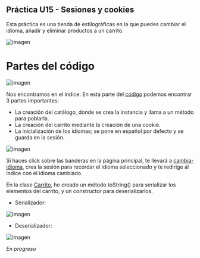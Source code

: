 ## Práctica U15 - Sesiones y cookies
Esta práctica es una tienda de estilográficas en la que puedes cambiar el idioma, añadir y eliminar productos a un carrito.

![imagen](https://github.com/rocigonf/TiendaDeEstilograficas/assets/116120484/43a91f46-c75f-49ca-8c2c-e3b8e70f39c1)

# Partes del código
![imagen](https://github.com/rocigonf/TiendaDeEstilograficas/assets/116120484/aacb6487-c87d-41d7-abac-b1393cd603f4)

Nos encontramos en el índice. En esta parte del [código](web/index.jsp#L31) podemos encontrar 3 partes importantes:
- La creación del catálogo, donde se crea la instancia y llama a un método para poblarla.
- La creación del carrito mediante la creación de una cookie.
- La inicialización de los idiomas; se pone en español por defecto y se guarda en la sesión.

![imagen](https://github.com/rocigonf/TiendaDeEstilograficas/assets/116120484/3891df91-05ba-4939-b0ff-e660eff5d0fa)

Si haces click sobre las banderas en la página principal, te llevará a [cambia-idioma](web/cambia-idioma.jsp), crea la sesión para recordar el idioma seleccionado y te redirige al índice con el idioma cambiado.

En la clase [Carrito](src/java/clases/Carrito.java), he creado un método toString() para serializar los elementos del carrito, y un constructor para deserializarlos.

- Serializador:

![imagen](https://github.com/rocigonf/TiendaDeEstilograficas/assets/116120484/9289e418-a493-4120-8819-89b0ea855af8)

- Deserializador:

![imagen](https://github.com/rocigonf/TiendaDeEstilograficas/assets/116120484/85a6803a-98c8-49bd-be8a-cc407f200f18)

*En progreso*
